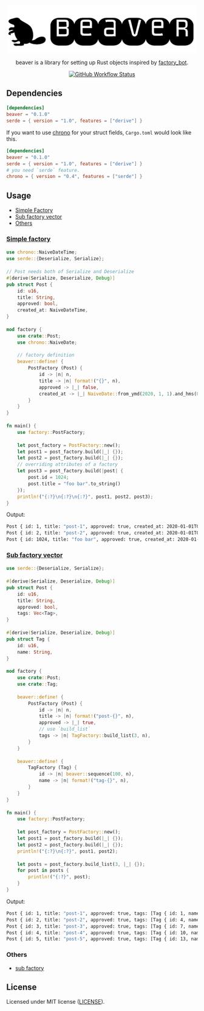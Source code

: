 <div align="center">
 <img src="./resources/logo.png" width=500 height=auto>

 beaver is a library for setting up Rust objects inspired by [factory_bot](https://github.com/thoughtbot/factory_bot).

 [![GitHub Workflow Status](https://img.shields.io/github/workflow/status/TaKO8Ki/beaver/CI/master)](https://github.com/TaKO8Ki/beaver/actions)
</div>

## Dependencies

```toml
[dependencies]
beaver = "0.1.0"
serde = { version = "1.0", features = ["derive"] }
```

If you want to use [chrono](https://docs.rs/chrono/) for your struct fields, `Cargo.toml` would look like this. 

```toml
[dependencies]
beaver = "0.1.0"
serde = { version = "1.0", features = ["derive"] }
# you need `serde` feature.
chrono = { version = "0.4", features = ["serde"] }
```

## Usage

- [Simple Factory](#simple-factory)
- [Sub factory vector](#sub-factory-vector)
- [Others](#others)

### [Simple factory](examples/simple.rs)

```rust
use chrono::NaiveDateTime;
use serde::{Deserialize, Serialize};

// Post needs both of Serialize and Deserialize
#[derive(Serialize, Deserialize, Debug)]
pub struct Post {
    id: u16,
    title: String,
    approved: bool,
    created_at: NaiveDateTime,
}

mod factory {
    use crate::Post;
    use chrono::NaiveDate;

    // factory definition
    beaver::define! {
        PostFactory (Post) {
            id -> |n| n,
            title -> |n| format!("{}", n),
            approved -> |_| false,
            created_at -> |_| NaiveDate::from_ymd(2020, 1, 1).and_hms(0, 0, 0),
        }
    }
}

fn main() {
    use factory::PostFactory;

    let post_factory = PostFactory::new();
    let post1 = post_factory.build(|_| {});
    let post2 = post_factory.build(|_| {});
    // overriding attributes of a factory
    let post3 = post_factory.build(|post| {
        post.id = 1024;
        post.title = "foo bar".to_string()
    });
    println!("{:?}\n{:?}\n{:?}", post1, post2, post3);
}
```

Output:

```sh
Post { id: 1, title: "post-1", approved: true, created_at: 2020-01-01T00:00:00 }
Post { id: 2, title: "post-2", approved: true, created_at: 2020-01-01T00:00:00 }
Post { id: 1024, title: "foo bar", approved: true, created_at: 2020-01-01T00:00:00 }
```

### [Sub factory vector](examples/sub_factory_vector.rs)

```rust
use serde::{Deserialize, Serialize};

#[derive(Serialize, Deserialize, Debug)]
pub struct Post {
    id: u16,
    title: String,
    approved: bool,
    tags: Vec<Tag>,
}

#[derive(Serialize, Deserialize, Debug)]
pub struct Tag {
    id: u16,
    name: String,
}

mod factory {
    use crate::Post;
    use crate::Tag;

    beaver::define! {
        PostFactory (Post) {
            id -> |n| n,
            title -> |n| format!("post-{}", n),
            approved -> |_| true,
            // use `build_list`
            tags -> |n| TagFactory::build_list(3, n),
        }
    }

    beaver::define! {
        TagFactory (Tag) {
            id -> |n| beaver::sequence(100, n),
            name -> |n| format!("tag-{}", n),
        }
    }
}

fn main() {
    use factory::PostFactory;

    let post_factory = PostFactory::new();
    let post1 = post_factory.build(|_| {});
    let post2 = post_factory.build(|_| {});
    println!("{:?}\n{:?}", post1, post2);

    let posts = post_factory.build_list(3, |_| {});
    for post in posts {
        println!("{:?}", post);
    }
}
```

Output:

```sh
Post { id: 1, title: "post-1", approved: true, tags: [Tag { id: 1, name: "tag-1" }, Tag { id: 2, name: "tag-2" }, Tag { id: 3, name: "tag-3" }] }
Post { id: 2, title: "post-2", approved: true, tags: [Tag { id: 4, name: "tag-4" }, Tag { id: 5, name: "tag-5" }, Tag { id: 6, name: "tag-6" }] }
Post { id: 3, title: "post-3", approved: true, tags: [Tag { id: 7, name: "tag-7" }, Tag { id: 8, name: "tag-8" }, Tag { id: 9, name: "tag-9" }] }
Post { id: 4, title: "post-4", approved: true, tags: [Tag { id: 10, name: "tag-10" }, Tag { id: 11, name: "tag-11" }, Tag { id: 12, name: "tag-12" }] }
Post { id: 5, title: "post-5", approved: true, tags: [Tag { id: 13, name: "tag-13" }, Tag { id: 14, name: "tag-14" }, Tag { id: 15, name: "tag-15" }] }
```

### Others

- [sub factory](examples/sub_factory.rs)

## License

Licensed under MIT license ([LICENSE](LICENSE)).
